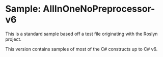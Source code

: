 # Sample: AllInOneNoPreprocessor-v6

This is a standard sample based off a test file originating with the Roslyn project.

This version contains samples of most of the C# constructs up to C# v6.
